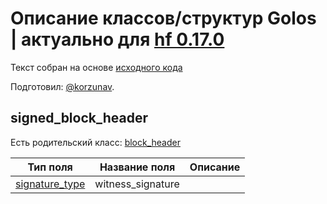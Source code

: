 # Описание классов/структур Golos | актуально для [hf 0.17.0](https://github.com/GolosChain/golos/releases/tag/v0.17.0)
Текст собран на основе [исходного кода](https://github.com/GolosChain/golos/tree/master/libraries/protocol/include/golos/protocol/block_header.hpp)

Подготовил: [@korzunav](https://golos.io/@korzunav).

## signed_block_header

Есть родительский класс: [block_header](block_header.md)

|Тип поля|Название поля|Описание|
|--------|-------------|--------|
|[signature_type](signature_type.md)|witness_signature||
